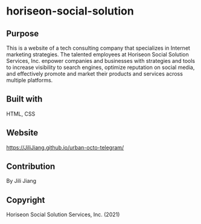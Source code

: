 # horiseon-social-solution

## Purpose
This is a website of a tech consulting company that specializes in Internet  marketing strategies. The talented employees at Horiseon Social Solution Services, Inc. enpower companies and businesses with strategies and tools to increase visibility to search engines, optimize reputation on social media, and effectively promote and market their products and services across multiple platforms. 

## Built with
HTML,
CSS

## Website
https://JiliJiang.github.io/urban-octo-telegram/

## Contribution
By Jili Jiang

## Copyright
Horiseon Social Solution Services, Inc. (2021)

